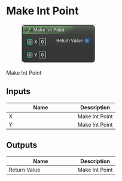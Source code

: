 # Make Int Point

<div align="left" data-full-width="false">

<figure><img src="Make_Int_Point.png" alt=""><figcaption></figcaption></figure>

</div>

Make Int Point

## Inputs

<table>
<thead><tr><th width="170">Name</th><th>Description</th></tr></thead>
<tbody>
<tr><td>X</td><td>Make Int Point</td></tr>
<tr><td>Y</td><td>Make Int Point</td></tr>
</tbody>
</table>

## Outputs

<table>
<thead><tr><th width="170">Name</th><th>Description</th></tr></thead>
<tbody>
<tr><td>Return Value</td><td>Make Int Point</td></tr>
</tbody>
</table>